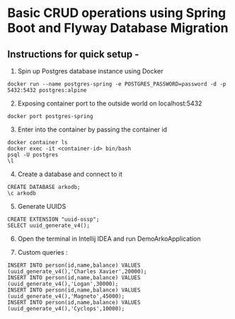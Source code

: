 # Basic CRUD operations using Spring Boot and Flyway Database Migration

## Instructions for quick setup - 
1. Spin up Postgres database instance using Docker
```
docker run --name postgres-spring -e POSTGRES_PASSWORD=password -d -p 5432:5432 postgres:alpine
```
2. Exposing container port to the outside world on localhost:5432
```
docker port postgres-spring
```
3. Enter into the container by passing the container id
```
docker container ls
docker exec -it <container-id> bin/bash
psql -U postgres
\l 
```
4. Create a database and connect to it
```
CREATE DATABASE arkodb;
\c arkodb
```
5. Generate UUIDS 
```
CREATE EXTENSION "uuid-ossp";
SELECT uuid_generate_v4();
```
6. Open the terminal in Intellij IDEA and run DemoArkoApplication

7. Custom queries :
```
INSERT INTO person(id,name,balance) VALUES (uuid_generate_v4(),'Charles Xavier',20000);
INSERT INTO person(id,name,balance) VALUES (uuid_generate_v4(),'Logan',30000);
INSERT INTO person(id,name,balance) VALUES (uuid_generate_v4(),'Magneto',45000);
INSERT INTO person(id,name,balance) VALUES (uuid_generate_v4(),'Cyclops',10000);
```




